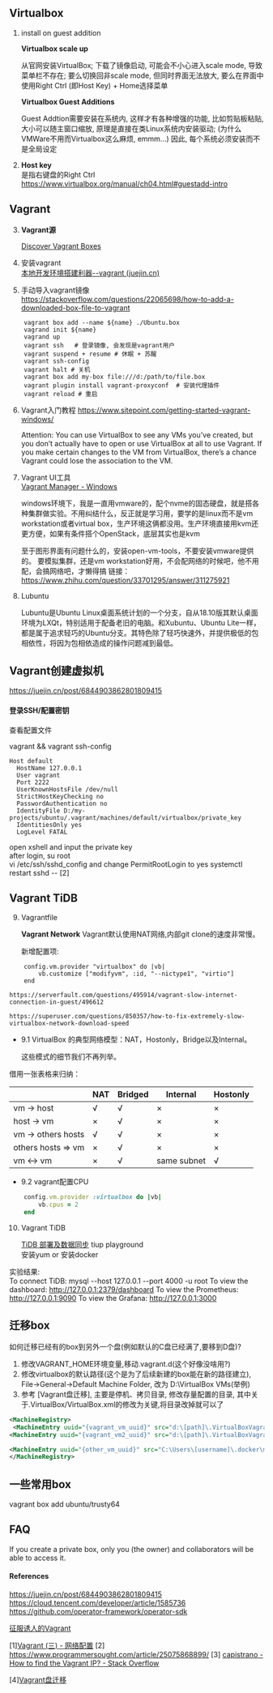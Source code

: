 
## Virtualbox

1. install on guest addition

	**Virtualbox scale up**

	从官网安装VirtualBox; 下载了镜像启动, 可能会不小心进入scale mode, 导致菜单栏不存在; 要么切换回非scale mode, 但同时界面无法放大, 要么在界面中使用Right Ctrl (即Host Key) + Home选择菜单

	**Virtualbox Guest Additions**

	Guest Addtion需要安装在系统内, 这样才有各种增强的功能, 比如剪贴板粘贴, 大小可以随主窗口缩放, 原理是直接在类Linux系统内安装驱动; (为什么VMWare不用而Virtualbox这么麻烦, emmm...)
	因此, 每个系统必须安装而不是全局设定

2. **Host key**  
	是指右键盘的Right Ctrl
	https://www.virtualbox.org/manual/ch04.html#guestadd-intro

## Vagrant

3. **Vagrant源**

 	[Discover Vagrant Boxes](https://app.vagrantup.com/boxes/search)


4. 安装vagrant  
	[本地开发环境搭建利器--vagrant (juejin.cn)](http://mirrors.opencas.cn/ubuntu-vagrant/vagrant/)

5. 手动导入vagrant镜像  
	https://stackoverflow.com/questions/22065698/how-to-add-a-downloaded-box-file-to-vagrant

~~~shell
	vagrant box add --name ${name} ./Ubuntu.box  
	vagrand init ${name}
	vagrand up
	vagrant ssh   # 登录镜像, 会发现是vagrant用户
	vagrant suspend + resume # 休眠 + 苏醒
	vagrant ssh-config
	vagrant halt # 关机
	vagrant box add my-box file:///d:/path/to/file.box
	vagrant plugin install vagrant-proxyconf  # 安装代理插件
	vagrant reload # 重启
~~~


6. Vagrant入门教程
	https://www.sitepoint.com/getting-started-vagrant-windows/

	Attention:
	You can use VirtualBox to see any VMs you’ve created, but you don’t actually have to open or use VirtualBox at all to use Vagrant. If you make certain changes to the VM from VirtualBox, there’s a chance Vagrant could lose the association to the VM.

7. Vagrant UI工具  
	[Vagrant Manager - Windows](https://www.vagrantmanager.com/windows/)

	windows环境下，我是一直用vmware的，配个nvme的固态硬盘，就是搭各种集群做实验。不用纠结什么，反正就是学习用，要学的是linux而不是vm workstation或者virtual box，生产环境这俩都没用。生产环境直接用kvm还更方便，如果有条件搭个OpenStack，底层其实也是kvm

	至于图形界面有问题什么的，安装open-vm-tools，不要安装vmware提供的。
	要模拟集群，还是vm workstation好用，不会配网络的时候吧，他不用配，会搞网络吧，才懒得搞
	链接：https://www.zhihu.com/question/33701295/answer/311275921

8. Lubuntu

	Lubuntu是Ubuntu Linux桌面系统计划的一个分支，自从18.10版其默认桌面环境为LXQt，特别适用于配备老旧的电脑。和Xubuntu、Ubuntu Lite一样，都是属于追求轻巧的Ubuntu分支。其特色除了轻巧快速外，并提供极低的包相依性，将因为包相依造成的操作问题减到最低。

## Vagrant创建虚拟机
https://juejin.cn/post/6844903862801809415

#### 登录SSH/配置密钥
查看配置文件

vagrant && vagrant ssh-config
```
Host default
  HostName 127.0.0.1
  User vagrant
  Port 2222
  UserKnownHostsFile /dev/null
  StrictHostKeyChecking no
  PasswordAuthentication no
  IdentityFile D:/my-projects/ubuntu/.vagrant/machines/default/virtualbox/private_key
  IdentitiesOnly yes
  LogLevel FATAL
```

open xshell and input the private key  
after login, su root  
vi /etc/ssh/sshd_config and change PermitRootLogin to yes
systemctl restart sshd   -- [2]



## Vagrant TiDB

9. Vagrantfile

	**Vagrant Network**
	Vagrant默认使用NAT网络,内部git clone的速度非常慢。

	新增配置项:
~~~
	config.vm.provider "virtualbox" do |vb|
		vb.customize ["modifyvm", :id, "--nictype1", "virtio"]
	end
~~~

	https://serverfault.com/questions/495914/vagrant-slow-internet-connection-in-guest/496612

	https://superuser.com/questions/850357/how-to-fix-extremely-slow-virtualbox-network-download-speed

- 9.1
	VirtualBox 的典型网络模型：NAT，Hostonly，Bridge以及Internal。

	这些模式的细节我们不再列举。

借用一张表格来归纳：

|| NAT	| Bridged	| Internal	| Hostonly |
| -- | -- | -- | -- | -- |
|vm -> host	| √	| √	| ×	| × |
|host -> vm	| ×	| √	| ×	| × |
|vm -> others hosts	| √	| √	| ×	| × |
|others hosts => vm	| ×	| √	| ×	| × |
|vm <-> vm	| ×	| √	| same subnet	| √ |

- 9.2
	vagrant配置CPU

~~~ruby
	config.vm.provider :virtualbox do |vb|
		vb.cpus = 2
	end
~~~

10. Vagrant TiDB

	[TiDB 部署及数据同步](https://dudashuang.com/tidb/)
	tiup playground  
	安装yum or 安装docker  

实验结果:  
	To connect TiDB: mysql --host 127.0.0.1 --port 4000 -u root
	To view the dashboard: http://127.0.0.1:2379/dashboard
	To view the Prometheus: http://127.0.0.1:9090
	To view the Grafana: http://127.0.0.1:3000

## 迁移box
如何迁移已经有的box到另外一个盘(例如默认的C盘已经满了,要移到D盘)?
1. 修改VAGRANT_HOME环境变量,移动.vagrant.d(这个好像没啥用?)  
2. 修改virtualbox的默认路径(这个是为了后续新建的box能在新的路径建立), File->General->Default Machine Folder,
改为 D:\VirtualBox VMs(举例)
3. 参考 [Vagrant盘迁移], 主要是停机、拷贝目录, 修改存量配置的目录, 其中关于.VirtualBox/VirtualBox.xml的修改为关键,将目录改掉就可以了
~~~xml
<MachineRegistry>
 <MachineEntry uuid="{vagrant_vm_uuid}" src="d:\[path]\.VirtualBoxVagrantVMs\[vagrant_vm_name]\[vagrant_vm_name].vbox"/>
<MachineEntry uuid="{vagrant_vm2_uuid}" src="d:\[path]\.VirtualBoxVagrantVMs\[vagrant_vm2_name]\[vagrant_vm2_name].vbox"/>

<MachineEntry uuid="{other_vm_uuid}" src="C:\Users\[username]\.docker\machine\machines\default\default\default.vbox"/>
</MachineRegistry>
~~~
## 一些常用box
vagrant box add ubuntu/trusty64  

## FAQ
If you create a private box, only you (the owner) and collaborators will be able to access it.


#### References
https://juejin.cn/post/6844903862801809415  
https://cloud.tencent.com/developer/article/1585736  
https://github.com/operator-framework/operator-sdk  

[征服诱人的Vagrant](https://www.huaweicloud.com/articles/0e7b0fe6ca2fc4d60c9fdfaf61e05092.html)

[1][Vagrant (三) - 网络配置](https://www.jianshu.com/p/a1bc23bc7892)
[2] https://www.programmersought.com/article/25075868899/
[3] [capistrano - How to find the Vagrant IP? - Stack Overflow](https://stackoverflow.com/questions/14870900/how-to-find-the-vagrant-ip)

[4][Vagrant盘迁移](https://medium.com/@cedricdue/moving-vagrant-boxes-and-related-virtualbox-vms-to-another-drive-f1d7c50d20bc)
